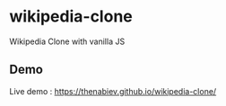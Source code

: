 # wikipedia-clone
Wikipedia Clone with vanilla JS

## Demo
Live demo : https://thenabiev.github.io/wikipedia-clone/
